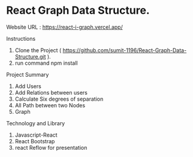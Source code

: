 # React Graph Data Structure.

Website URL :  https://react-i-graph.vercel.app/

Instructions

1.  Clone the Project ( https://github.com/sumit-1196/React-Graph-Data-Structure.git ).
2.  run command npm install

Project Summary

1.  Add Users
2.  Add Relations between users
3.  Calculate Six degrees of separation
5.  All Path between two Nodes
6.  Graph 

Technology and Library

1. Javascript-React
2. React Bootstrap
4. react Reflow for presentation
